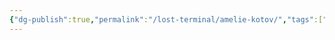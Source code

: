 ```yaml
---
{"dg-publish":true,"permalink":"/lost-terminal/amelie-kotov/","tags":["lostterminal","character"],"noteIcon":""}
---
```



 
